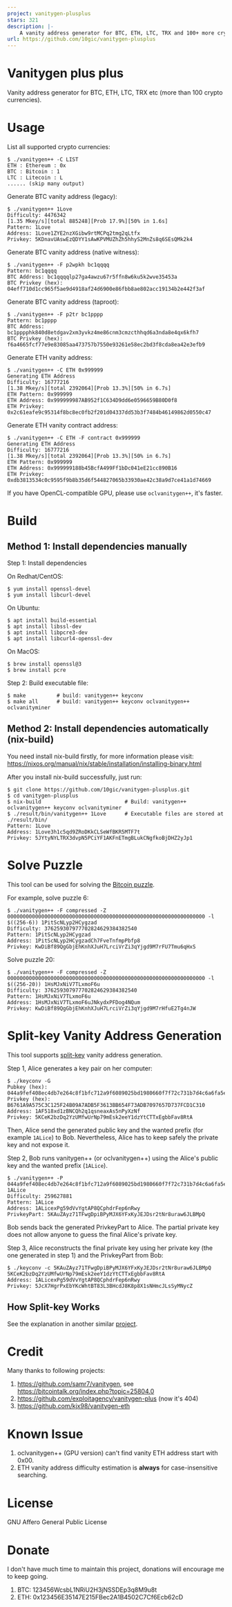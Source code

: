 ```yaml
---
project: vanitygen-plusplus
stars: 321
description: |-
    A vanity address generator for BTC, ETH, LTC, TRX and 100+ more crypto currencies.
url: https://github.com/10gic/vanitygen-plusplus
---
```


# Vanitygen plus plus
Vanity address generator for BTC, ETH, LTC, TRX etc (more than 100 crypto currencies).

# Usage
List all supported crypto currencies:
```
$ ./vanitygen++ -C LIST
ETH : Ethereum : 0x
BTC : Bitcoin : 1
LTC : Litecoin : L
...... (skip many output)
```

Generate BTC vanity address (legacy):
```
$ ./vanitygen++ 1Love
Difficulty: 4476342
[1.35 Mkey/s][total 885248][Prob 17.9%][50% in 1.6s]
Pattern: 1Love
Address: 1Love1ZYE2nzXGibw9rtMCPq2tmg2qLtfx
Privkey: 5KDnavUAswEzQDYY1sAwKPVMUZhZh5hhyS2MnZs8q6SEsQMk2k4
```

Generate BTC vanity address (native witness):
```
$ ./vanitygen++ -F p2wpkh bc1qqqq
Pattern: bc1qqqq
BTC Address: bc1qqqqlp27ga4awzu67r5ffn8w6ku5k2wve35453a
BTC Privkey (hex): 04eff710d1cc965f5ae9d4918af24d6900e86fbb8ae802acc19134b2e442f3af
```

Generate BTC vanity address (taproot):
```
$ ./vanitygen++ -F p2tr bc1pppp
Pattern: bc1pppp
BTC Address: bc1pppphk840d8etdgav2xm3yvkz4me86cnm3cmzcthhqd6a3nda8e4qx6kfh7
BTC Privkey (hex): f6a4665fcf77e9e83085aa473757b7550e93261e58ec2bd3f8cda8ea42e3efb9
```

Generate ETH vanity address:
```
$ ./vanitygen++ -C ETH 0x999999
Generating ETH Address
Difficulty: 16777216
[1.38 Mkey/s][total 2392064][Prob 13.3%][50% in 6.7s]
ETH Pattern: 0x999999
ETH Address: 0x999999987AB952f1C634D9dd6e0596659B80D0f8
ETH Privkey: 0x2c61eafe9c95314f8bc8ec0fb2f201d04337dd53b3f7484b46149862d0550c47
```

Generate ETH vanity contract address:
```
$ ./vanitygen++ -C ETH -F contract 0x999999
Generating ETH Address
Difficulty: 16777216
[1.38 Mkey/s][total 2392064][Prob 13.3%][50% in 6.7s]
ETH Pattern: 0x999999
ETH Address: 0x999999188b45BcfA499Ff1bDc041eE21cc890B16
ETH Privkey: 0xdb3813534c0c9595f9b8b35d6f544827065b33930ae42c38a9d7ce41a1d74669
```

If you have OpenCL-compatible GPU, please use `oclvanitygen++`, it's faster.

# Build
## Method 1: Install dependencies manually
Step 1: Install dependencies

On Redhat/CentOS:
```
$ yum install openssl-devel
$ yum install libcurl-devel
```

On Ubuntu:
```
$ apt install build-essential
$ apt install libssl-dev
$ apt install libpcre3-dev
$ apt install libcurl4-openssl-dev
```

On MacOS:
```
$ brew install openssl@3
$ brew install pcre
```

Step 2: Build executable file:
```
$ make          # build: vanitygen++ keyconv
$ make all      # build: vanitygen++ keyconv oclvanitygen++ oclvanityminer
```

## Method 2: Install dependencies automatically (nix-build)
You need install nix-build firstly, for more information please visit: https://nixos.org/manual/nix/stable/installation/installing-binary.html

After you install nix-build successfully, just run:
```
$ git clone https://github.com/10gic/vanitygen-plusplus.git
$ cd vanitygen-plusplus
$ nix-build                           # Build: vanitygen++ oclvanitygen++ keyconv oclvanityminer
$ ./result/bin/vanitygen++ 1Love      # Executable files are stored at ./result/bin/
Pattern: 1Love
Address: 1Love3h1c5qd9ZRoDKkCLSeWfBKR5MTF7t
Privkey: 5JYtyNYLTRX3dvpN5PCiYF1AKFnETmgBLukCNgfkoBjDHZ2yJp1
```

# Solve Puzzle
This tool can be used for solving the [Bitcoin puzzle](https://bitcointalk.org/index.php?topic=1306983.0).

For example, solve puzzle 6:
```
$ ./vanitygen++ -F compressed -Z 0000000000000000000000000000000000000000000000000000000000000000 -l $((256-6)) 1PitScNLyp2HCygzad
Difficulty: 376259307977702824629384382540
Pattern: 1PitScNLyp2HCygzad
Address: 1PitScNLyp2HCygzadCh7FveTnfmpPbfp8
Privkey: KwDiBf89QgGbjEhKnhXJuH7LrciVrZi3qYjgd9M7rFU7Tmu6qHxS
```

Solve puzzle 20:
```
$ ./vanitygen++ -F compressed -Z 0000000000000000000000000000000000000000000000000000000000000000 -l $((256-20)) 1HsMJxNiV7TLxmoF6u
Difficulty: 376259307977702824629384382540
Pattern: 1HsMJxNiV7TLxmoF6u
Address: 1HsMJxNiV7TLxmoF6uJNkydxPFDog4NQum
Privkey: KwDiBf89QgGbjEhKnhXJuH7LrciVrZi3qYjgd9M7rHfuE2Tg4nJW
```

# Split-key Vanity Address Generation
This tool supports [split-key](https://en.bitcoin.it/wiki/Split-key_vanity_address) vanity address generation.

Step 1, Alice generates a key pair on her computer:
```shell
$ ./keyconv -G
Pubkey (hex): 044a9fef408ec4db7e264c8f1bfc712a9f6089025bd1980660f7f72c731b7d4c6a6fa5e0fe2174aaa02fffb6ed4a5735fc3109bae2fefe060d8a09bdb8f819f38b
Privkey (hex): B6761A9A575C3C125F24B09A7ADB5F3613BB654F73ADB7097657D737FCD1C310
Address: 1AF518xd1zBNCQh2q1qsneaxAs5nPyXzNf
Privkey: 5KCeK2bzDq2YzUMfwUrNp79mEsk2eeY1dzYtCTTxEgbbFav8RtA
```
Then, Alice send the generated public key and the wanted prefix (for example `1ALice`) to Bob. Nevertheless, Alice has to keep safely the private key and not expose it.

Step 2, Bob runs vanitygen++ (or oclvanitygen++) using the Alice's public key and the wanted prefix (`1ALice`).
```shell
$ ./vanitygen++ -P 044a9fef408ec4db7e264c8f1bfc712a9f6089025bd1980660f7f72c731b7d4c6a6fa5e0fe2174aaa02fffb6ed4a5735fc3109bae2fefe060d8a09bdb8f819f38b 1ALice
Difficulty: 259627881
Pattern: 1ALice
Address: 1ALicexPg59dVvYgtAP8QCphdrFep6nRwy
PrivkeyPart: 5KAuZAyz71TFwgDpiBPyMJX6YFxKyJEJDsr2tNr8uraw6JLBMpQ
```
Bob sends back the generated PrivkeyPart to Alice. The partial private key does not allow anyone to guess the final Alice's private key.

Step 3, Alice reconstructs the final private key using her private key (the one generated in step 1) and the PrivkeyPart from Bob:
```shell
$ ./keyconv -c 5KAuZAyz71TFwgDpiBPyMJX6YFxKyJEJDsr2tNr8uraw6JLBMpQ 5KCeK2bzDq2YzUMfwUrNp79mEsk2eeY1dzYtCTTxEgbbFav8RtA
Address: 1ALicexPg59dVvYgtAP8QCphdrFep6nRwy
Privkey: 5JcX7HgrPxEbYKcWhtBT83L3BHcdJ8K8p8X1sNHmcJLsSyMNycZ
```

## How Split-key Works
See the explanation in another similar [project](https://github.com/JeanLucPons/VanitySearch#how-it-works).

# Credit
Many thanks to following projects:
1. https://github.com/samr7/vanitygen, see https://bitcointalk.org/index.php?topic=25804.0
2. https://github.com/exploitagency/vanitygen-plus (now it's 404)
3. https://github.com/kjx98/vanitygen-eth

# Known Issue
1. oclvanitygen++ (GPU version) can't find vanity ETH address start with 0x00.
2. ETH vanity address difficulty estimation is **always** for case-insensitive searching.

# License
GNU Affero General Public License

# Donate
I don't have much time to maintain this project, donations will encourage me to keep going.
1. BTC: 123456WcsbL1NRiU2H3jNSSDEp3q8M9u8t
2. ETH: 0x123456E35147E215FBec2A1B4502C7Cf6Ecb62cD

